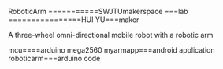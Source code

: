RoboticArm
===========SWJTUmakerspace ===lab
================HUI YU===maker





A three-wheel omni-directional mobile robot with a robotic arm



mcu====arduino mega2560
myarmapp===android application
roboticarm===arduino code

